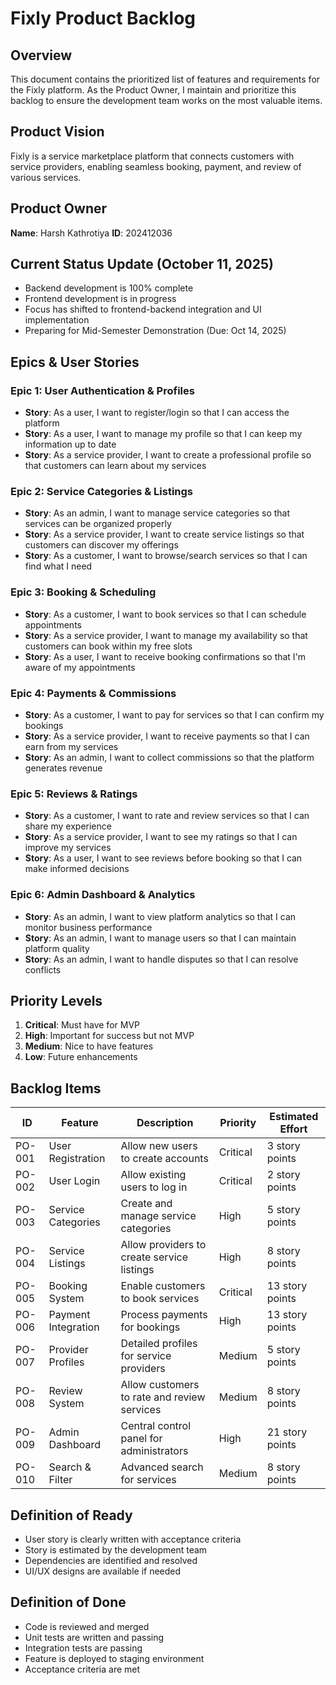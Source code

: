 # Fixly Product Backlog

## Overview
This document contains the prioritized list of features and requirements for the Fixly platform. As the Product Owner, I maintain and prioritize this backlog to ensure the development team works on the most valuable items.

## Product Vision
Fixly is a service marketplace platform that connects customers with service providers, enabling seamless booking, payment, and review of various services.

## Product Owner
**Name**: Harsh Kathrotiya
**ID**: 202412036

## Current Status Update (October 11, 2025)
- Backend development is 100% complete
- Frontend development is in progress
- Focus has shifted to frontend-backend integration and UI implementation
- Preparing for Mid-Semester Demonstration (Due: Oct 14, 2025)

## Epics & User Stories

### Epic 1: User Authentication & Profiles
- **Story**: As a user, I want to register/login so that I can access the platform
- **Story**: As a user, I want to manage my profile so that I can keep my information up to date
- **Story**: As a service provider, I want to create a professional profile so that customers can learn about my services

### Epic 2: Service Categories & Listings
- **Story**: As an admin, I want to manage service categories so that services can be organized properly
- **Story**: As a service provider, I want to create service listings so that customers can discover my offerings
- **Story**: As a customer, I want to browse/search services so that I can find what I need

### Epic 3: Booking & Scheduling
- **Story**: As a customer, I want to book services so that I can schedule appointments
- **Story**: As a service provider, I want to manage my availability so that customers can book within my free slots
- **Story**: As a user, I want to receive booking confirmations so that I'm aware of my appointments

### Epic 4: Payments & Commissions
- **Story**: As a customer, I want to pay for services so that I can confirm my bookings
- **Story**: As a service provider, I want to receive payments so that I can earn from my services
- **Story**: As an admin, I want to collect commissions so that the platform generates revenue

### Epic 5: Reviews & Ratings
- **Story**: As a customer, I want to rate and review services so that I can share my experience
- **Story**: As a service provider, I want to see my ratings so that I can improve my services
- **Story**: As a user, I want to see reviews before booking so that I can make informed decisions

### Epic 6: Admin Dashboard & Analytics
- **Story**: As an admin, I want to view platform analytics so that I can monitor business performance
- **Story**: As an admin, I want to manage users so that I can maintain platform quality
- **Story**: As an admin, I want to handle disputes so that I can resolve conflicts

## Priority Levels
1. **Critical**: Must have for MVP
2. **High**: Important for success but not MVP
3. **Medium**: Nice to have features
4. **Low**: Future enhancements

## Backlog Items

| ID | Feature | Description | Priority | Estimated Effort |
|----|---------|-------------|----------|------------------|
| PO-001 | User Registration | Allow new users to create accounts | Critical | 3 story points |
| PO-002 | User Login | Allow existing users to log in | Critical | 2 story points |
| PO-003 | Service Categories | Create and manage service categories | High | 5 story points |
| PO-004 | Service Listings | Allow providers to create service listings | High | 8 story points |
| PO-005 | Booking System | Enable customers to book services | Critical | 13 story points |
| PO-006 | Payment Integration | Process payments for bookings | High | 13 story points |
| PO-007 | Provider Profiles | Detailed profiles for service providers | Medium | 5 story points |
| PO-008 | Review System | Allow customers to rate and review services | Medium | 8 story points |
| PO-009 | Admin Dashboard | Central control panel for administrators | High | 21 story points |
| PO-010 | Search & Filter | Advanced search for services | Medium | 8 story points |

## Definition of Ready
- User story is clearly written with acceptance criteria
- Story is estimated by the development team
- Dependencies are identified and resolved
- UI/UX designs are available if needed

## Definition of Done
- Code is reviewed and merged
- Unit tests are written and passing
- Integration tests are passing
- Feature is deployed to staging environment
- Acceptance criteria are met